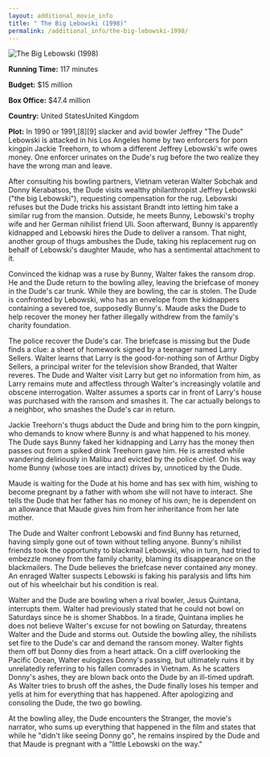 ```yaml
---
layout: additional_movie_info
title: " The Big Lebowski (1998)"
permalink: /additional_info/the-big-lebowski-1998/
---
```


![ The Big Lebowski (1998)](https://upload.wikimedia.org/wikipedia/en/thumb/3/35/Biglebowskiposter.jpg/220px-Biglebowskiposter.jpg)

**Running Time:** 117 minutes

**Budget:** $15 million

**Box Office:** $47.4 million

**Country:** United StatesUnited Kingdom

**Plot:** In 1990 or 1991,[8][9] slacker and avid bowler Jeffrey "The Dude" Lebowski is attacked in his Los Angeles home by two enforcers for porn kingpin Jackie Treehorn, to whom a different Jeffrey Lebowski's wife owes money. One enforcer urinates on the Dude's rug before the two realize they have the wrong man and leave.

After consulting his bowling partners, Vietnam veteran Walter Sobchak and Donny Kerabatsos, the Dude visits wealthy philanthropist Jeffrey Lebowski ("the big Lebowski"), requesting compensation for the rug. Lebowski refuses but the Dude tricks his assistant Brandt into letting him take a similar rug from the mansion. Outside, he meets Bunny, Lebowski's trophy wife and her German nihilist friend Uli. Soon afterward, Bunny is apparently kidnapped and Lebowski hires the Dude to deliver a ransom. That night, another group of thugs ambushes the Dude, taking his replacement rug on behalf of Lebowski's daughter Maude, who has a sentimental attachment to it.

Convinced the kidnap was a ruse by Bunny, Walter fakes the ransom drop. He and the Dude return to the bowling alley, leaving the briefcase of money in the Dude's car trunk. While they are bowling, the car is stolen. The Dude is confronted by Lebowski, who has an envelope from the kidnappers containing a severed toe, supposedly Bunny's. Maude asks the Dude to help recover the money her father illegally withdrew from the family's charity foundation.

The police recover the Dude's car. The briefcase is missing but the Dude finds a clue: a sheet of homework signed by a teenager named Larry Sellers. Walter learns that Larry is the good-for-nothing son of Arthur Digby Sellers, a principal writer for the television show Branded, that Walter reveres. The Dude and Walter visit Larry but get no information from him, as Larry remains mute and affectless through Walter's increasingly volatile and obscene interrogation. Walter assumes a sports car in front of Larry's house was purchased with the ransom and smashes it. The car actually belongs to a neighbor, who smashes the Dude's car in return.

Jackie Treehorn's thugs abduct the Dude and bring him to the porn kingpin, who demands to know where Bunny is and what happened to his money. The Dude says Bunny faked her kidnapping and Larry has the money then passes out from a spiked drink Treehorn gave him. He is arrested while wandering deliriously in Malibu and evicted by the police chief. On his way home Bunny (whose toes are intact) drives by, unnoticed by the Dude.

Maude is waiting for the Dude at his home and has sex with him, wishing to become pregnant by a father with whom she will not have to interact. She tells the Dude that her father has no money of his own; he is dependent on an allowance that Maude gives him from her inheritance from her late mother.

The Dude and Walter confront Lebowski and find Bunny has returned, having simply gone out of town without telling anyone. Bunny's nihilist friends took the opportunity to blackmail Lebowski, who in turn, had tried to embezzle money from the family charity, blaming its disappearance on the blackmailers. The Dude believes the briefcase never contained any money. An enraged Walter suspects Lebowski is faking his paralysis and lifts him out of his wheelchair but his condition is real.

Walter and the Dude are bowling when a rival bowler, Jesus Quintana, interrupts them. Walter had previously stated that he could not bowl on Saturdays since he is shomer Shabbos. In a tirade, Quintana implies he does not believe Walter's excuse for not bowling on Saturday, threatens Walter and the Dude and storms out. Outside the bowling alley, the nihilists set fire to the Dude's car and demand the ransom money. Walter fights them off but Donny dies from a heart attack. On a cliff overlooking the Pacific Ocean, Walter eulogizes Donny's passing, but ultimately ruins it by unrelatedly referring to his fallen comrades in Vietnam. As he scatters Donny's ashes, they are blown back onto the Dude by an ill-timed updraft. As Walter tries to brush off the ashes, the Dude finally loses his temper and yells at him for everything that has happened. After apologizing and consoling the Dude, the two go bowling.

At the bowling alley, the Dude encounters the Stranger, the movie's narrator, who sums up everything that happened in the film and states that while he "didn't like seeing Donny go", he remains inspired by the Dude and that Maude is pregnant with a "little Lebowski on the way."